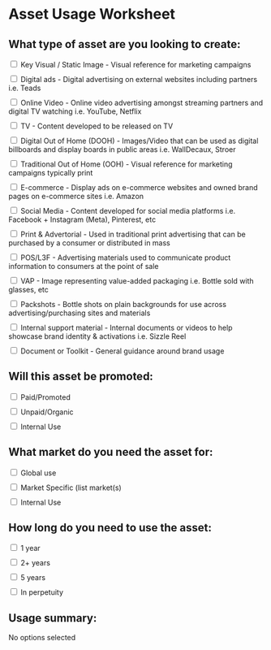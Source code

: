 <html lang="en">
<head>
  <meta charset="UTF-8">
  <meta name="viewport" content="width=device-width, initial-scale=1.0">
  <title>Multi-Option Selector</title>
  <style>
    label {
      display: block;
      margin-bottom: 10px;
    }
  </style>
</head>
<body>
<h1>Asset Usage Worksheet</h1>

  <h2>What type of asset are you looking to create:</h2>

  <form id="multiOptionForm">
    <label>
      <input type="checkbox" name="option" value="Key Visual / Static Image"> Key Visual / Static Image - Visual reference for marketing campaigns
    </label>
    <label>
      <input type="checkbox" name="option" value="Digital ads"> Digital ads - Digital advertising on external websites including partners i.e. Teads
    </label>
    <label>
      <input type="checkbox" name="option" value="Online Video"> Online Video - Online video advertising amongst streaming partners and digital TV watching i.e. YouTube, Netflix
    </label>
    <label>
      <input type="checkbox" name="option" value="TV"> TV - Content developed to be released on TV
    </label>
    <label>
      <input type="checkbox" name="option" value="Digital Out of Home (DOOH)"> Digital Out of Home (DOOH) - Images/Video that can be used as digital billboards and display boards in public areas i.e. WallDecaux, Stroer
    </label>
    <label>
      <input type="checkbox" name="option" value="Traditional Out of Home (OOH)"> Traditional Out of Home (OOH) - Visual reference for marketing campaigns typically print
    </label>
    <label>
      <input type="checkbox" name="option" value="E-commerce"> E-commerce - Display ads on e-commerce websites and owned brand pages on e-commerce sites i.e. Amazon
    </label>
    <label>
      <input type="checkbox" name="option" value="Social Media"> Social Media - Content developed for social media platforms i.e. Facebook + Instagram (Meta), Pinterest, etc
    </label>
    <label>
      <input type="checkbox" name="option" value="Print & Advertorial"> Print & Advertorial - Used in traditional print advertising that can be purchased by a consumer or distributed in mass
    </label>
    <label>
      <input type="checkbox" name="option" value="POS/L3F"> POS/L3F - Advertising materials used to communicate product information to consumers at the point of sale
    </label>
    <label>
      <input type="checkbox" name="option" value="VAP"> VAP - Image representing value-added packaging i.e. Bottle sold with glasses, etc
    </label>
    <label>
      <input type="checkbox" name="option" value="Packshots"> Packshots - Bottle shots on plain backgrounds for use across advertising/purchasing sites and materials
    </label>
    <label>
      <input type="checkbox" name="option" value="Internal support material"> Internal support material - Internal documents or videos to help showcase brand identity & activations i.e. Sizzle Reel
    </label>
    <label>
      <input type="checkbox" name="option" value="Document or Toolkit"> Document or Toolkit - General guidance around brand usage
    </label>
    <!-- Add more options as needed -->
  </form>

 <h2>Will this asset be promoted:</h2>

  <form id="multiOptionForm">
    <label>
      <input type="checkbox" name="option" value="Paid/Promoted"> Paid/Promoted
    </label>
    <label>
      <input type="checkbox" name="option" value="Unpaid/Organic"> Unpaid/Organic
    </label>
    <label>
      <input type="checkbox" name="option" value="Internal Use"> Internal Use
    </label>
  </form>

 <h2>What market do you need the asset for:</h2>

  <form id="multiOptionForm">
    <label>
      <input type="checkbox" name="option" value="Global use"> Global use
    </label>
    <label>
      <input type="checkbox" name="option" value="Market Specific (list market(s)"> Market Specific (list market(s)
    </label>
    <label>
      <input type="checkbox" name="option" value="Internal Use"> Internal Use
    </label>
  </form>

 <h2>How long do you need to use the asset:</h2>

  <form id="multiOptionForm">
    <label>
      <input type="checkbox" name="option" value="1 year"> 1 year
    </label>
    <label>
      <input type="checkbox" name="option" value="2+ years"> 2+ years
    </label>
    <label>
      <input type="checkbox" name="option" value="5 years"> 5 years
    </label>
    <label>
      <input type="checkbox" name="option" value="In perpetuity"> In perpetuity
    </label>
  </form>

  <h2>Usage summary:</h2>
  <p id="summaryText">No options selected</p>

  <script>
    // Attach an event listener to checkboxes
    const checkboxes = document.querySelectorAll('input[name="option"]');
    checkboxes.forEach(checkbox => {
      checkbox.addEventListener('change', updateSummary);
    });

    // Function to update the selected options summary
    function updateSummary() {
      const selectedOptions = Array.from(checkboxes)
        .filter(checkbox => checkbox.checked)
        .map(checkbox => checkbox.value);

      const summaryText = document.getElementById('summaryText');
      summaryText.textContent = selectedOptions.length > 0 ? selectedOptions.join(', ') : 'No options selected';
    }
  </script>

</body>
</html>
